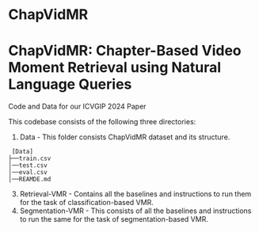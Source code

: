# ChapVidMR
# ChapVidMR: Chapter-Based Video Moment Retrieval using Natural Language Queries
Code and Data for our ICVGIP 2024 Paper

This codebase consists of the following three directories:

1) Data - This folder consists ChapVidMR dataset and its structure.
```
 [Data]
├──train.csv
│──test.csv
│──eval.csv
│──REAMDE.md

```
3) Retrieval-VMR - Contains all the baselines and instructions to run them for the task of classification-based VMR.
4) Segmentation-VMR - This consists of all the baselines and instructions to run the same for the task of segmentation-based VMR.



